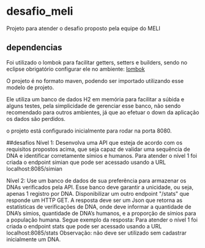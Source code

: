 # desafio_meli
Projeto para atender o desafio proposto pela equipe do MELI

## dependencias

Foi utilizado o lombok para facilitar getters, setters e builders, sendo no eclipse obrigatório configurar ele no ambiente:
[lombok](https://projectlombok.org/setup/eclipse)

O projeto é no formato maven, podendo ser importado utilizando esse modelo de projeto.

Ele utiliza um banco de dados H2 em memória para facilitar a súbida e alguns testes, pela simplicidade de gerenciar esse banco, não sendo recomendado para outros ambientes, já que ao efetuar o down da aplicação os dados são perdidos.

o projeto está configurado inicialmente para rodar na porta 8080.

##desafios
Nível 1:
Desenvolva uma API que esteja de acordo com os requisitos propostos acima, que seja capaz de validar uma
sequência de DNA e identificar corretamente símios e humanos.
Para atender o nível 1 foi criada o endpoint simian que pode ser acessado usando a URL localhost:8085/simian

Nível 2:
Use um banco de dados de sua preferência para armazenar os DNAs verificados pela API. Esse banco deve
garantir a unicidade, ou seja, apenas 1 registro por DNA.
Disponibilizar um outro endpoint "/stats" que responde um HTTP GET. A resposta deve ser um Json que
retorna as estatísticas de verificações de DNA, onde deve informar a quantidade de DNA’s símios,
quantidade de DNA’s humanos, e a proporção de símios para a população humana. Segue exemplo da
resposta:
Para atender o nível 1 foi criada o endpoint stats que pode ser acessado usando a URL localhost:8085/stats
Observação: não deve ser utilizado sem cadastrar inicialmente um DNA.

